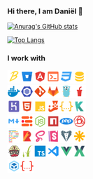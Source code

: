 ### Hi there, I am Daniël 👋


[![Anurag's GitHub stats](https://github-readme-stats.vercel.app/api?username=danielgroen&show_icons=true&theme=dark)](https://github.com/danielgroen/github-readme-stats)

[![Top Langs](https://github-readme-stats.vercel.app/api/top-langs/?username=danielgroen&theme=dark&layout=compact)](https://github.com/danielgroen/github-readme-stats)
</div>

<!-- TODO:: aanvullen -->
### I work with
<img width="30" height="30" align="left" src="./node_modules/material-icon-theme/icons/babel.svg">
<img width="30" height="30" align="left" src="./node_modules/material-icon-theme/icons/bitbucket.svg">
<img width="30" height="30" align="left" src="./node_modules/material-icon-theme/icons/angular.svg">
<img width="30" height="30" align="left" src="./node_modules/material-icon-theme/icons/console.svg">
<img width="30" height="30" align="left" src="./node_modules/material-icon-theme/icons/css.svg">
<img width="30" height="30" align="left" src="./node_modules/material-icon-theme/icons/database.svg"><br><br>
<img width="30" height="30" align="left" src="./node_modules/material-icon-theme/icons/docker.svg">
<img width="30" height="30" align="left" src="./node_modules/material-icon-theme/icons/eslint.svg">
<img width="30" height="30" align="left" src="./node_modules/material-icon-theme/icons/git.svg">
<img width="30" height="30" align="left" src="./node_modules/material-icon-theme/icons/gitlab.svg">
<img width="30" height="30" align="left" src="./node_modules/material-icon-theme/icons/go_gopher.svg">
<img width="30" height="30" align="left" src="./node_modules/material-icon-theme/icons/gulp.svg"><br><br>
<img width="30" height="30" align="left" src="./node_modules/material-icon-theme/icons/heroku.svg">
<img width="30" height="30" align="left" src="./node_modules/material-icon-theme/icons/html.svg">
<img width="30" height="30" align="left" src="./node_modules/material-icon-theme/icons/javascript.svg">
<img width="30" height="30" align="left" src="./node_modules/material-icon-theme/icons/jest.svg">
<img width="30" height="30" align="left" src="./node_modules/material-icon-theme/icons/json.svg">
<img width="30" height="30" align="left" src="./node_modules/material-icon-theme/icons/karma.svg"><br><br>
<img width="30" height="30" align="left" src="./node_modules/material-icon-theme/icons/markdown.svg">
<img width="30" height="30" align="left" src="./node_modules/material-icon-theme/icons/mjml.svg">
<img width="30" height="30" align="left" src="./node_modules/material-icon-theme/icons/nodejs.svg">
<img width="30" height="30" align="left" src="./node_modules/material-icon-theme/icons/npm.svg">
<img width="30" height="30" align="left" src="./node_modules/material-icon-theme/icons/php.svg">
<img width="30" height="30" align="left" src="./node_modules/material-icon-theme/icons/postcss.svg"><br><br>
<img width="30" height="30" align="left" src="./node_modules/material-icon-theme/icons/prettier.svg">
<img width="30" height="30" align="left" src="./node_modules/material-icon-theme/icons/rollup.svg">
<img width="30" height="30" align="left" src="./node_modules/material-icon-theme/icons/sass.svg">
<img width="30" height="30" align="left" src="./node_modules/material-icon-theme/icons/storybook.svg">
<img width="30" height="30" align="left" src="./node_modules/material-icon-theme/icons/stylelint_light.svg">
<img width="30" height="30" align="left" src="./node_modules/material-icon-theme/icons/svg.svg"><br><br>
<img width="30" height="30" align="left" src="./node_modules/material-icon-theme/icons/travis.svg">
<img width="30" height="30" align="left" src="./node_modules/material-icon-theme/icons/twig.svg">
<img width="30" height="30" align="left" src="./node_modules/material-icon-theme/icons/typescript.svg">
<img width="30" height="30" align="left" src="./node_modules/material-icon-theme/icons/vscode.svg">
<img width="30" height="30" align="left" src="./node_modules/material-icon-theme/icons/vue.svg">
<img width="30" height="30" align="left" src="./node_modules/material-icon-theme/icons/vuex-store.svg"><br><br>
<img width="30" height="30" align="left" src="./node_modules/material-icon-theme/icons/webpack.svg">
<img width="30" height="30" align="left" src="./node_modules/material-icon-theme/icons/yaml.svg">
